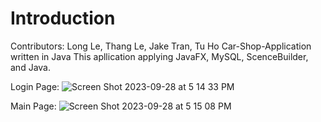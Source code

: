 # Introduction
Contributors: Long Le, Thang Le, Jake Tran, Tu Ho
Car-Shop-Application written in Java
This apllication applying JavaFX, MySQL, ScenceBuilder, and Java.

Login Page:
![Screen Shot 2023-09-28 at 5 14 33 PM](https://github.com/longleDevops/Car-Shop-Application/assets/137044122/98c1e16b-6dd4-4663-8abc-043ab8124057)

Main Page:
![Screen Shot 2023-09-28 at 5 15 08 PM](https://github.com/longleDevops/Car-Shop-Application/assets/137044122/3ad9df17-39f6-440e-9749-8e35d510a182)

